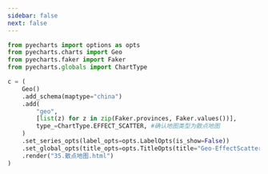 ```yaml
---
sidebar: false
next: false
---
```

<BlogInfo/>






```python
from pyecharts import options as opts
from pyecharts.charts import Geo
from pyecharts.faker import Faker
from pyecharts.globals import ChartType

c = (
    Geo()
    .add_schema(maptype="china")
    .add(
        "geo",
        [list(z) for z in zip(Faker.provinces, Faker.values())],
        type_=ChartType.EFFECT_SCATTER, #确认地图类型为散点地图
    )
    .set_series_opts(label_opts=opts.LabelOpts(is_show=False))
    .set_global_opts(title_opts=opts.TitleOpts(title="Geo-EffectScatter"))
    .render("35.散点地图.html")
)

```






<ActionBox />
        
<style>#top-box {margin-top:0.5rem!important;}</style>